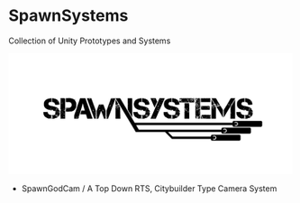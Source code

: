 # SpawnSystems
 Collection of Unity Prototypes and Systems

 ![logo](https://github.com/SpawnCampGames/SpawnSystems/blob/main/Readme/SpawnSystems.png)

 - SpawnGodCam / A Top Down RTS, Citybuilder Type Camera System

